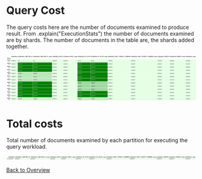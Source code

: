 # Query Cost

The query costs here are the number of documents examined to produce result. From .explain("ExecutionStats") the number of documents examined are by shards. The number of documents in the table are, the shards added together. 

![Costs](images/cost.jpg)

# Total costs

Total number of documents examined by each partition for executing the query workload.

![Total costs](images/cost_total.jpg)

[Back to Overview](index.md)
